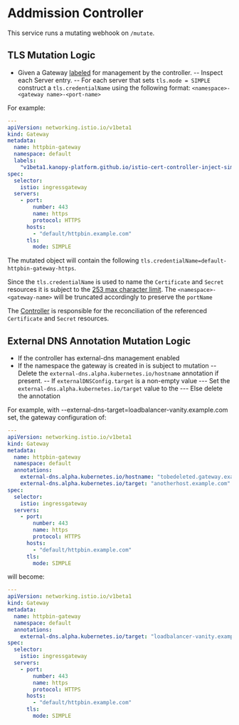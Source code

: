 # Addmission Controller

This service runs a mutating webhook on `/mutate`.

## TLS Mutation Logic

- Given a Gateway [labeled](./api/v1beta1.md) for management by the controller.
-- Inspect each Server entry.
-- For each server that sets `tls.mode = SIMPLE` construct a `tls.credentialName` using the following format: `<namespace>-<gateway name>-<port-name>`

For example:

```yaml
---
apiVersion: networking.istio.io/v1beta1
kind: Gateway
metadata:
  name: httpbin-gateway
  namespace: default
  labels:
    "v1beta1.kanopy-platform.github.io/istio-cert-controller-inject-simple-credential-name": "true"
spec:
  selector:
    istio: ingressgateway
  servers:
    - port:
        number: 443
        name: https
        protocol: HTTPS
      hosts:
        - "default/httpbin.example.com"
      tls:
        mode: SIMPLE
```

The mutated object will contain the following `tls.credentialName=default-httpbin-gateway-https`.

Since the `tls.credentialName` is used to name the `Certificate` and `Secret` resources it is subject to the [253 max character limit](https://kubernetes.io/docs/concepts/overview/working-with-objects/names/#dns-subdomain-names).  The `<namespace>-<gateway-name>` will be truncated accordingly to preserve the `portName`

The [Controller](./controllers/gateway.md) is responsible for the reconciliation of the referenced `Certificate` and `Secret` resources.

## External DNS Annotation Mutation Logic

- If the controller has external-dns management enabled
- If the namespace the gateway is created in is subject to mutation
-- Delete the `external-dns.alpha.kubernetes.io/hostname` annotation if present.
-- If `externalDNSConfig.target` is a non-empty value
--- Set the `external-dns.alpha.kubernetes.io/target` value to the 
--- Else delete the annotation

For example, with --external-dns-target=loadbalancer-vanity.example.com set, the gateway configuration of:

```yaml
---
apiVersion: networking.istio.io/v1beta1
kind: Gateway
metadata:
  name: httpbin-gateway
  namespace: default
  annotations:
    external-dns.alpha.kubernetes.io/hostname: "tobedeleted.gateway.example.com"
    external-dns.alpha.kubernetes.io/target: "anotherhost.example.com"
spec:
  selector:
    istio: ingressgateway
  servers:
    - port:
        number: 443
        name: https
        protocol: HTTPS
      hosts:
        - "default/httpbin.example.com"
      tls:
        mode: SIMPLE
```

will become:

```yaml
---
apiVersion: networking.istio.io/v1beta1
kind: Gateway
metadata:
  name: httpbin-gateway
  namespace: default
  annotations:
    external-dns.alpha.kubernetes.io/target: "loadbalancer-vanity.example.com"
spec:
  selector:
    istio: ingressgateway
  servers:
    - port:
        number: 443
        name: https
        protocol: HTTPS
      hosts:
        - "default/httpbin.example.com"
      tls:
        mode: SIMPLE
```
